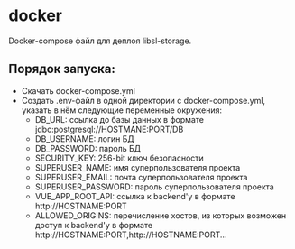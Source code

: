 # docker

Docker-compose файл для деплоя libsl-storage.

## Порядок запуска:
- Скачать docker-compose.yml
- Создать .env-файл в одной директории с docker-compose.yml, указать в нём следующие переменные окружения:
  - DB_URL: ссылка до базы данных в формате jdbc:postgresql://HOSTMANE:PORT/DB
  - DB_USERNAME: логин БД
  - DB_PASSWORD: пароль БД
  - SECURITY_KEY: 256-bit ключ безопасности
  - SUPERUSER_NAME: имя суперпользователя проекта
  - SUPERUSER_EMAIL: почта суперпользователя проекта
  - SUPERUSER_PASSWORD: пароль суперпользователя проекта
  - VUE_APP_ROOT_API: ссылка к backend'у в формате http://HOSTNAME:PORT
  - ALLOWED_ORIGINS: перечисление хостов, из которых возможен доступ к backend'у в формате http://HOSTNAME:PORT,http://HOSTNAME:PORT...

